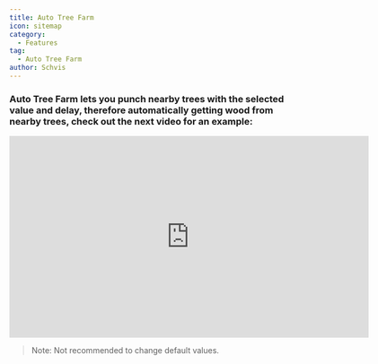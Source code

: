 ```yaml
---
title: Auto Tree Farm
icon: sitemap
category:
  - Features
tag:
  - Auto Tree Farm
author: Schvis
---
```


### Auto Tree Farm lets you punch nearby trees with the selected value and delay, therefore automatically getting wood from nearby trees, check out the next video for an example:

<iframe width="640" height="360" src="https://www.youtube.com/embed/v95_NOxc4do?list=PL5eI1Tb64p56g27qfYk7VuFTz4FK6YrKa" title="Korepi - Auto Tree Farm" frameborder="0" allow="accelerometer; autoplay; clipboard-write; encrypted-media; gyroscope; picture-in-picture; web-share" allowfullscreen></iframe>

> Note: Not recommended to change default values.

